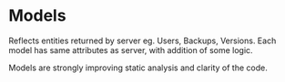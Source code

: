 Models
======

Reflects entities returned by server eg. Users, Backups, Versions.
Each model has same attributes as server, with addition of some logic.

Models are strongly improving static analysis and clarity of the code.
